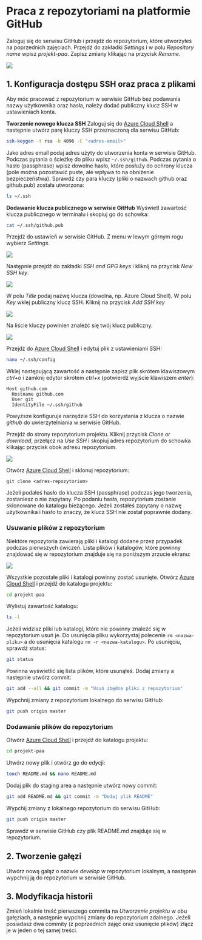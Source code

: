 # Praca z repozytoriami na platformie GitHub

Zaloguj się do serwisu GitHub i przejdź do repozytorium, które utworzyłeś na poprzednich zajęciach. Przejdź do zakładki *Settings* i w polu *Repository name* wpisz *projekt-paa*. Zapisz zmiany klikając na przycisk *Rename*.

![](images/github-zmiana-nazwy-repo.png)

## 1. Konfiguracja dostępu SSH oraz praca z plikami

Aby móc pracować z repozytorium w serwisie GitHub bez podawania nazwy użytkownika oraz hasła, należy dodać publiczny klucz SSH w ustawieniach konta.

**Tworzenie nowego klucza SSH**
Zaloguj się do [Azure Cloud Shell](https://shell.azure.com) a następnie utwórz parę kluczy SSH przeznaczoną dla serwisu GitHub:

```sh
ssh-keygen -t rsa -b 4096 -C "<adres-email>"
```

Jako adres email podaj adres użyty do utworzenia konta w serwisie GitHub. Podczas pytania o ścieżkę do pliku wpisz `~/.ssh/github`. Podczas pytania o hasło (passphrase) wpisz dowolne hasło, które posłuży do ochrony klucza (pole można pozostawić puste, ale wpływa to na obniżenie bezpieczeństwa). Sprawdź czy para kluczy (pliki o nazwach github oraz github.pub) została utworzona:

```sh
ls ~/.ssh
```

**Dodawanie klucza publicznego w serwisie GitHub**
Wyświetl zawartość klucza publicznego w terminalu i skopiuj go do schowka:

```sh
cat ~/.ssh/github.pub
```

Przejdź do ustawień w serwisie GitHub. Z menu w lewym górnym rogu wybierz *Settings*.

![](images/github-menu-ustawienia.png)

Następnie przejdź do zakładki *SSH and GPG keys* i kliknij na przycisk *New SSH key*.

![](images/github-ustawienia-ssh.png)

W polu *Title* podaj nazwę klucza (dowolna, np. Azure Cloud Shell). W polu *Key* wklej publiczny klucz SSH. Kliknij na przycisk *Add SSH key*

![](images/github-dodawanie-klucza-ssh.png)


Na liście kluczy powinien znaleźć się twój klucz publiczny.

![](images/github-lista-kluczy-ssh.png)

Przejdź do [Azure Cloud Shell](https://shell.azure.com) i edytuj plik z ustawieniami SSH:

```sh
nano ~/.ssh/config
```

Wklej następującą zawartość a następnie zapisz plik skrótem klawiszowym *ctrl+o* i zamknij edytor skrótem *ctrl+x* (potwierdź wyjście klawiszem *enter*):

```
Host github.com
  Hostname github.com
  User git
  IdentityFile ~/.ssh/github
```

Powyższe konfiguruje narzędzie SSH do korzystania z klucza o nazwie *github* do uwierzytelniania w serwisie GitHub.

Przejdź do strony repozytorium projektu. Kliknij przycisk *Clone or download*, przełącz na *Use SSH* i skopiuj adres repozytorium do schowka klikając przycisk obok adresu repozytorium.

![](images/github-klonowanie-repo.png)

Otwórz [Azure Cloud Shell](https://shell.azure.com) i sklonuj repozytorium:

```
git clone <adres-repozytorium>
```

Jeżeli podałeś hasło do klucza SSH (passphrase) podczas jego tworzenia, zostaniesz o nie zapytany. Po podaniu hasła, repozytorium zostanie sklonowane do katalogu bieżącego. Jeżeli zostałeś zapytany o nazwę użytkownika i hasło to znaczy, że klucz SSH nie został poprawnie dodany.

### Usuwanie plików z repozytorium
Niektóre repozytoria zawierają pliki i katalogi dodane przez przypadek podczas pierwszych ćwiczeń. Lista plików i katalogów, które powinny znajdować się w repozytorium znajduje się na poniższym zrzucie ekranu:

![](images/github-lista-plikow.png)

Wszystkie pozostałe pliki i katalogi powinny zostać usunięte. Otwórz [Azure Cloud Shell](https://shell.azure.com) i przejdź do katalogu projektu:

```sh
cd projekt-paa
```

Wylistuj zawartość katalogu:

```sh
ls -l
```

Jeżeli widzisz pliki lub katalogi, które nie powinny znaleźć się w repozytorium usuń je. Do usunięcia pliku wykorzystaj polecenie `rm <nazwa-pliku>` a do usunięcia katalogu `rm -r <nazwa-katalogu>`. Po usunięciu, sprawdź status:

```sh
git status
```

Powinna wyświetlić się lista plików, które usunąłeś. Dodaj zmiany a następnie utwórz commit:

```sh
git add --all && git commit -m "Usuń zbędne pliki z repozytorium"
```

Wypchnij zmiany z repozytorium lokalnego do serwisu GitHub:

```sh
git push origin master
```

### Dodawanie plików do repozytorium

Otwórz [Azure Cloud Shell](https://shell.azure.com) i przejdź do katalogu projektu:

```sh
cd projekt-paa
```

Utwórz nowy plik i otwórz go do edycji:

```sh
touch README.md && nano README.md
```

Dodaj plik do staging area a następnie utwórz nowy commit:

```sh
git add README.md && git commit -m "Dodaj plik README"
```

Wypchij zmiany z lokalnego repozytorium do serwisu GitHub:

```sh
git push origin master
```

Sprawdź w serwisie GitHub czy plik README.md znajduje się w repozytorium.

## 2. Tworzenie gałęzi
Utwórz nową gałąź o nazwie *develop* w repozytorium lokalnym, a następnie wypchnij ją do repozytorium w serwisie GitHub.

## 3. Modyfikacja historii
Zmień lokalnie treść pierwszego commita na *Utworzenie projektu* w obu gałęziach, a następnie wypchnij zmiany do repozytorium zdalnego. Jeżeli posiadasz dwa commity (z poprzednich zajęć oraz usunięcie plików) złącz je w jeden o tej samej treści.
